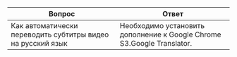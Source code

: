 Вопрос | Ответ
---------------- | -------------
Как автоматически переводить субтитры видео на русский язык | Необходимо установить дополнение к Google Chrome S3.Google Translator.
